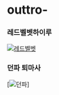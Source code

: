 # outtro-

### 레드벨벳하이루

[![레드벨벳](http://image.auction.co.kr/itemimage/fd/b6/13/fdb613943.jpg)](https://youtu.be/QslJYDX3o8s)

### 던파 퇴마사

[![던파](https://i1.ruliweb.com/img/17/02/06/15a11324bd132287e.jpg)]
